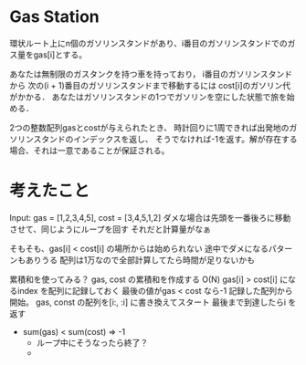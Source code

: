 # Gas Station

環状ルート上にn個のガソリンスタンドがあり、i番目のガソリンスタンドでのガス量をgas[i]とする。

あなたは無制限のガスタンクを持つ車を持っており，
i番目のガソリンスタンドから
次の(i + 1)番目のガソリンスタンドまで移動するには cost[i]のガソリン代がかかる．
あなたはガソリンスタンドの1つでガソリンを空にした状態で旅を始める．

2つの整数配列gasとcostが与えられたとき、
時計回りに1周できれば出発地のガソリンスタンドのインデックスを返し、
そうでなければ-1を返す。解が存在する場合、それは一意であることが保証される。

# 考えたこと
Input: gas = [1,2,3,4,5], cost = [3,4,5,1,2]
ダメな場合は先頭を一番後ろに移動させて、同じようにループを回す
それだと計算量がなぁ

そもそも、gas[i] < cost[i] の場所からは始められない
途中でダメになるパターンもありうる
配列は1万なので全部計算してたら時間が足りないかも

累積和を使ってみる？
gas, cost の累積和を作成する O(N)
gas[i] > cost[i] になるindex を配列に記録しておく
最後の値がgas < cost なら-1
記録した配列から開始。
gas, const の配列を[i:, :i] に書き換えてスタート
最後まで到達したらi を返す


- sum(gas) < sum(cost) => -1
  - ループ中にそうなったら終了？
  - 


